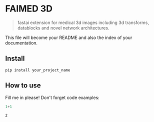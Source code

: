 # FAIMED 3D
> fastai extension for medical 3d images including 3d transforms, datablocks and novel network architectures. 


This file will become your README and also the index of your documentation.

## Install

`pip install your_project_name`

## How to use

Fill me in please! Don't forget code examples:

```python
1+1
```




    2



